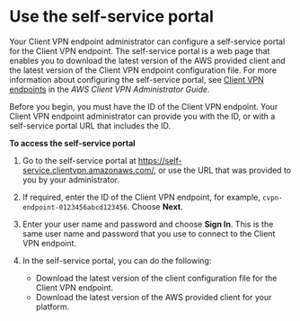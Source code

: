 # Use the self\-service portal<a name="self-service-portal"></a>

Your Client VPN endpoint administrator can configure a self\-service portal for the Client VPN endpoint\. The self\-service portal is a web page that enables you to download the latest version of the AWS provided client and the latest version of the Client VPN endpoint configuration file\. For more information about configuring the self\-service portal, see [Client VPN endpoints](https://docs.aws.amazon.com/vpn/latest/clientvpn-admin/cvpn-working-endpoints.html) in the *AWS Client VPN Administrator Guide*\.

Before you begin, you must have the ID of the Client VPN endpoint\. Your Client VPN endpoint administrator can provide you with the ID, or with a self\-service portal URL that includes the ID\.

**To access the self\-service portal**

1. Go to the self\-service portal at [https://self\-service\.clientvpn\.amazonaws\.com/](https://self-service.clientvpn.amazonaws.com/), or use the URL that was provided to you by your administrator\.

1. If required, enter the ID of the Client VPN endpoint, for example, `cvpn-endpoint-0123456abcd123456`\. Choose **Next**\.

1. Enter your user name and password and choose **Sign In**\. This is the same user name and password that you use to connect to the Client VPN endpoint\.

1. In the self\-service portal, you can do the following:
   + Download the latest version of the client configuration file for the Client VPN endpoint\.
   + Download the latest version of the AWS provided client for your platform\.
